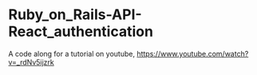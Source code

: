 # Ruby_on_Rails-API-React_authentication
A code along for a tutorial on youtube, https://www.youtube.com/watch?v=_rdNv5ijzrk
